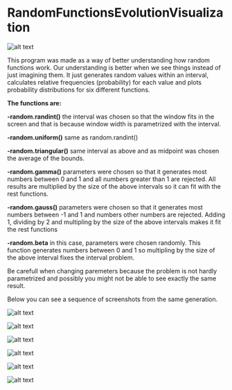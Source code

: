 # RandomFunctionsEvolutionVisualization

![alt text](https://github.com/k1s4g4/RandomFunctionsEvolutionVisualization/blob/master/screenshot/4.png)

This program was made as a way of better understanding how random functions work. Our understanding is better when we see things instead of just imagining them. It just generates random values within an interval, calculates relative frequencies (probability) for each value and plots probability distributions for six different functions. 

**The functions are:**

**-random.randint()**
the interval was chosen so that the window fits in the screen and that is because window width is parametrized with the interval.

**-random.uniform()**
same as random.randint()

**-random.triangular()**
same interval as above and as midpoint was chosen the average of the bounds.

**-random.gamma()**
parameters were chosen so that it generates most numbers between 0 and 1 and all numbers greater than 1 are rejected. All results are multiplied by the size of the above intervals so it can fit with the rest functions.

**-random.gauss()**
parameters were chosen so that it generates most numbers between -1 and 1 and numbers other numbers are rejected. Adding 1, dividing by 2 and multipling by the size of the above intervals makes it fit the rest functions

**-random.beta**
in this case, parameters were chosen randomly. This function generates numbers between 0 and 1 so multipling by the size of the above interval fixes the interval problem.

Be carefull when changing paremeters because the problem is not hardly parametrized and possibly you might not be able to see exactly the same result.


Below you can see a sequence of screenshots from the same generation.

![alt text](https://github.com/k1s4g4/RandomFunctionsEvolutionVisualization/blob/master/screenshot/1.png)

![alt text](https://github.com/k1s4g4/RandomFunctionsEvolutionVisualization/blob/master/screenshot/2.png)

![alt text](https://github.com/k1s4g4/RandomFunctionsEvolutionVisualization/blob/master/screenshot/3.png)

![alt text](https://github.com/k1s4g4/RandomFunctionsEvolutionVisualization/blob/master/screenshot/4.png)

![alt text](https://github.com/k1s4g4/RandomFunctionsEvolutionVisualization/blob/master/screenshot/5.png)

![alt text](https://github.com/k1s4g4/RandomFunctionsEvolutionVisualization/blob/master/screenshot/6.png)

